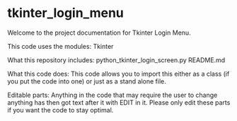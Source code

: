 # tkinter_login_menu
Welcome to the project documentation for Tkinter Login Menu. 

This code uses the modules:
  Tkinter

What this repository includes:
  python_tkinter_login_screen.py
  README.md

What this code does:
  This code allows you to import this either as a class (if you put the code into one) or just as a   stand alone file. 

Editable parts:
  Anything in the code that may require the user to change anything has then got text after it with   EDIT in it. Please only edit these parts if you want the code to stay optimal. 
